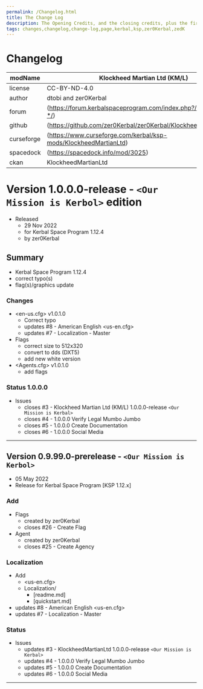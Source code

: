 ```yaml
---
permalink: /Changelog.html
title: The Change Log
description: The Opening Credits, and the closing credits, plus the first of two (or is three) end credit scenes
tags: changes,changelog,change-log,page,kerbal,ksp,zer0Kerbal,zedK
---
```

<!-- hdr-changelog.md v1.0.0.1
Klockheed Martian Ltd (KML)
created: 13 May 2022
updated: 05 Nov 2022
CC BY-ND 4.0 by zer0Kerbal -->  
# Changelog  
  
| modName    | Klockheed Martian Ltd (KM/L)                                      |
| ---------- | ----------------------------------------------------------------- |
| license    | CC-BY-ND-4.0                                                      |
| author     | dtobi and zer0Kerbal                                              |
| forum      | (https://forum.kerbalspaceprogram.com/index.php?/topic/207651-*/) |
| github     | (https://github.com/zer0Kerbal/zer0Kerbal/KlockheedMartianLtd)    |
| curseforge | (https://www.curseforge.com/kerbal/ksp-mods/KlockheedMartianLtd)  |
| spacedock  | (https://spacedock.info/mod/3025)                                 |
| ckan       | KlockheedMartianLtd                                               |

# Version 1.0.0.0-release - `<Our Mission is Kerbol>` edition

* Released
  * 29 Nov 2022
  * for Kerbal Space Program 1.12.4
  * by zer0Kerbal

## Summary

* Kerbal Space Program 1.12.4
* correct typo(s)
* flag(s)/graphics update

### Changes

* <en-us.cfg> v1.0.1.0
  * Correct typo
  * updates #8 - American English <us-en.cfg>
  * updates #7 - Localization - Master
* Flags
  * correct size to 512x320
  * convert to dds (DXT5)
  * add new white version
* <Agents.cfg> v1.0.1.0
  * add flags

### Status 1.0.0.0

* Issues
  * closes #3 - Klockheed Martian Ltd (KM/L) 1.0.0.0-release `<Our Mission is Kerbal>`
  * closes #4 - 1.0.0.0 Verify Legal Mumbo Jumbo
  * closes #5 - 1.0.0.0 Create Documentation
  * closes #6 - 1.0.0.0 Social Media

---

## Version 0.9.99.0-prerelease - `<Our Mission is Kerbol>`

* 05 May 2022  
* Release for Kerbal Space Program [KSP 1.12.x]

### Add

* Flags
  * created by zer0Kerbal
  * closes #26 - Create Flag
* Agent
  * created by zer0Kerbal
  * closes #25 - Create Agency

### Localization

* Add
  * <us-en.cfg>
  * Localization/
    * [readme.md]
    * [quickstart.md]
* updates #8 - American English <us-en.cfg>
* updates #7 - Localization - Master

### Status

* Issues
  * updates #3 - KlockheedMartianLtd 1.0.0.0-release `<Our Mission is Kerbal>`
  * updates #4 - 1.0.0.0 Verify Legal Mumbo Jumbo
  * updates #5 - 1.0.0.0 Create Documentation
  * updates #6 - 1.0.0.0 Social Media

---
